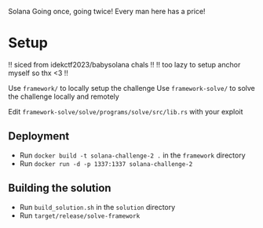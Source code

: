 Solana
Going once, going twice!
Every man here has a price!


# Setup

!! siced from idekctf2023/babysolana chals !!
!! too lazy to setup anchor myself so thx <3 !!

Use `framework/` to locally setup the challenge
Use `framework-solve/` to solve the challenge locally and remotely

Edit `framework-solve/solve/programs/solve/src/lib.rs` with your exploit


## Deployment
- Run `docker build -t solana-challenge-2 .` in the `framework` directory
- Run `docker run -d -p 1337:1337 solana-challenge-2`


## Building the solution
- Run `build_solution.sh` in the `solution` directory
- Run `target/release/solve-framework`
